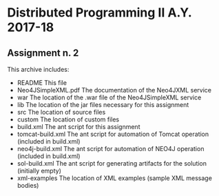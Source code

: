 Distributed Programming II A.Y. 2017-18
=======================================

Assignment n. 2
------------------------

This archive includes:

- README            	This file
- Neo4JSimpleXML.pdf	The documentation of the Neo4JXML service
- war					The location of the .war file of the Neo4JSimpleXML service
- lib					The location of the jar files necessary for this assignment
- src					The location of source files
- custom				The location of custom files
- build.xml				The ant script for this assignment
- tomcat-build.xml		The ant script for automation of Tomcat operation (included in build.xml)
- neo4j-build.xml		The ant script for automation of NEO4J operation (included in build.xml)
- sol-build.xml			The ant script for generating artifacts for the solution (initially empty)
- xml-examples			The location of XML examples (sample XML message bodies)
